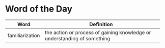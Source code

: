# Word of the Day

|Word|Definition|
|---|---|
|familiarization|the action or process of gaining knowledge or understanding of something|